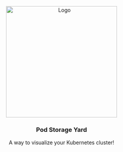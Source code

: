 <div align="center">
  <a href="#">
    <img src=".img/psy.svg" alt="Logo" width="300" height="300">
  </a>

  <h3 align="center">Pod Storage Yard</h3>

  <p align="center">
    A way to visualize your Kubernetes cluster!
  </p>
</div>
